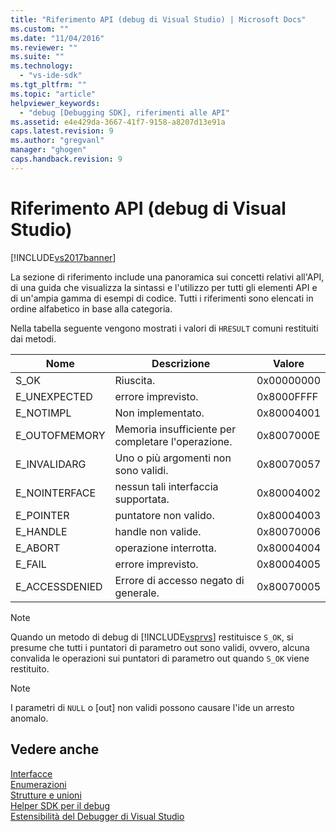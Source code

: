 ```yaml
---
title: "Riferimento API (debug di Visual Studio) | Microsoft Docs"
ms.custom: ""
ms.date: "11/04/2016"
ms.reviewer: ""
ms.suite: ""
ms.technology: 
  - "vs-ide-sdk"
ms.tgt_pltfrm: ""
ms.topic: "article"
helpviewer_keywords: 
  - "debug [Debugging SDK], riferimenti alle API"
ms.assetid: e4e429da-3667-41f7-9158-a8207d13e91a
caps.latest.revision: 9
ms.author: "gregvanl"
manager: "ghogen"
caps.handback.revision: 9
---
```

# Riferimento API (debug di Visual Studio)
[!INCLUDE[vs2017banner](../../../code-quality/includes/vs2017banner.md)]

La sezione di riferimento include una panoramica sui concetti relativi all'API, di una guida che visualizza la sintassi e l'utilizzo per tutti gli elementi API e di un'ampia gamma di esempi di codice.  Tutti i riferimenti sono elencati in ordine alfabetico in base alla categoria.  
  
 Nella tabella seguente vengono mostrati i valori di `HRESULT` comuni restituiti dai metodi.  
  
|Nome|Descrizione|Valore|  
|----------|-----------------|------------|  
|S\_OK|Riuscita.|0x00000000|  
|E\_UNEXPECTED|errore imprevisto.|0x8000FFFF|  
|E\_NOTIMPL|Non implementato.|0x80004001|  
|E\_OUTOFMEMORY|Memoria insufficiente per completare l'operazione.|0x8007000E|  
|E\_INVALIDARG|Uno o più argomenti non sono validi.|0x80070057|  
|E\_NOINTERFACE|nessun tali interfaccia supportata.|0x80004002|  
|E\_POINTER|puntatore non valido.|0x80004003|  
|E\_HANDLE|handle non valide.|0x80070006|  
|E\_ABORT|operazione interrotta.|0x80004004|  
|E\_FAIL|errore imprevisto.|0x80004005|  
|E\_ACCESSDENIED|Errore di accesso negato di generale.|0x80070005|  
  
> [!NOTE]
>  Quando un metodo di debug di [!INCLUDE[vsprvs](../../../code-quality/includes/vsprvs_md.md)] restituisce `S_OK`, si presume che tutti i puntatori di parametro out sono validi, ovvero, alcuna convalida le operazioni sui puntatori di parametro out quando `S_OK` viene restituito.  
  
> [!NOTE]
>  I parametri di `NULL` o \[out\] non validi possono causare l'ide un arresto anomalo.  
  
## Vedere anche  
 [Interfacce](../../../extensibility/debugger/reference/interfaces-visual-studio-debugging.md)   
 [Enumerazioni](../../../extensibility/debugger/reference/enumerations-visual-studio-debugging.md)   
 [Strutture e unioni](../../../extensibility/debugger/reference/structures-and-unions.md)   
 [Helper SDK per il debug](../../../extensibility/debugger/reference/sdk-helpers-for-debugging.md)   
 [Estensibilità del Debugger di Visual Studio](../../../extensibility/debugger/visual-studio-debugger-extensibility.md)